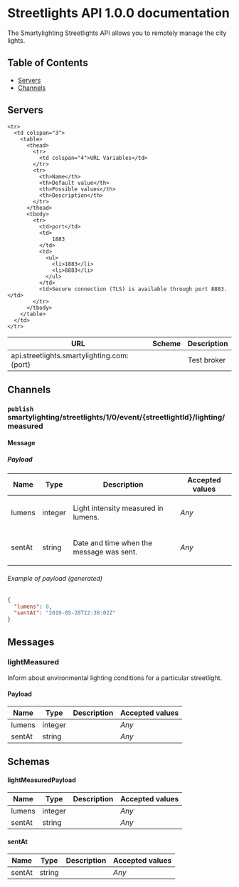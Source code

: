# Streetlights API 1.0.0 documentation


The Smartylighting Streetlights API allows you
to remotely manage the city lights.


## Table of Contents

* [Servers](#servers)
* [Channels](#channels)


<a name="servers"></a>
## Servers

<table>
  <thead>
    <tr>
      <th>URL</th>
      <th>Scheme</th>
      <th>Description</th>
    </tr>
  </thead>
  <tbody>
    <tr>
      <td>api.streetlights.smartylighting.com:{port}</td>
      <td></td>
      <td>Test broker</td>
    </tr>

    <tr>
      <td colspan="3">
        <table>
          <thead>
            <tr>
              <td colspan="4">URL Variables</td>
            </tr>
            <tr>
              <th>Name</th>
              <th>Default value</th>
              <th>Possible values</th>
              <th>Description</th>
            </tr>
          </thead>
          <tbody>
            <tr>
              <td>port</td>
              <td>
                  1883
              </td>
              <td>
                <ul>
                  <li>1883</li>
                  <li>8883</li>
                </ul>
              </td>
              <td>Secure connection (TLS) is available through port 8883.</td>
            </tr>
          </tbody>
        </table>
      </td>
    </tr>

  </tbody>
</table>


## Channels

<a name="channel-smartylighting/streetlights/1/0/event/{streetlightId}/lighting/measured"></a>

### `publish` smartylighting/streetlights/1/0/event/{streetlightId}/lighting/measured


#### Message



##### Payload


<table>
  <thead>
    <tr>
      <th>Name</th>
      <th>Type</th>
      <th>Description</th>
      <th>Accepted values</th>
    </tr>
  </thead>
  <tbody>
      <tr>
        <td>lumens </td>
        <td>
          integer
        </td>
        <td><p>Light intensity measured in lumens.</p>
      </td>
        <td><em>Any</em></td>
      </tr>
      <tr>
        <td>sentAt </td>
        <td>
          string
        </td>
        <td><p>Date and time when the message was sent.</p>
      </td>
        <td><em>Any</em></td>
      </tr>
  </tbody>
</table>


###### Example of payload _(generated)_

```json
{
  "lumens": 0,
  "sentAt": "2019-05-20T22:38:02Z"
}
```


## Messages

### lightMeasured 
Inform about environmental lighting conditions for a particular streetlight.




#### Payload


<table>
  <thead>
    <tr>
      <th>Name</th>
      <th>Type</th>
      <th>Description</th>
      <th>Accepted values</th>
    </tr>
  </thead>
  <tbody>
      <tr>
        <td>lumens </td>
        <td>
          integer
        </td>
        <td></td>
        <td><em>Any</em></td>
      </tr>
      <tr>
        <td>sentAt </td>
        <td>
          string
        </td>
        <td></td>
        <td><em>Any</em></td>
      </tr>
  </tbody>
</table>




## Schemas

#### lightMeasuredPayload

<table>
  <thead>
    <tr>
      <th>Name</th>
      <th>Type</th>
      <th>Description</th>
      <th>Accepted values</th>
    </tr>
  </thead>
  <tbody>
      <tr>
        <td>lumens </td>
        <td>
          integer
        </td>
        <td></td>
        <td><em>Any</em></td>
      </tr>
      <tr>
        <td>sentAt </td>
        <td>
          string
        </td>
        <td></td>
        <td><em>Any</em></td>
      </tr>
  </tbody>
</table>

#### sentAt

<table>
  <thead>
    <tr>
      <th>Name</th>
      <th>Type</th>
      <th>Description</th>
      <th>Accepted values</th>
    </tr>
  </thead>
  <tbody>
      <tr>
        <td>sentAt </td>
        <td>
          string
        </td>
        <td></td>
        <td><em>Any</em></td>
      </tr>
  </tbody>
</table>

